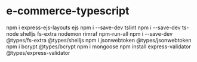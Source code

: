 # e-commerce-typescript

npm i express-ejs-layouts ejs
npm i --save-dev tslint
npm i --save-dev ts-node shelljs fs-extra nodemon rimraf npm-run-all
npm i --save-dev @types/fs-extra @types/shelljs
npm i jsonwebtoken @types/jsonwebtoken
npm i bcrypt @types/bcrypt
npm i mongoose
npm install express-validator @types/express-validator
